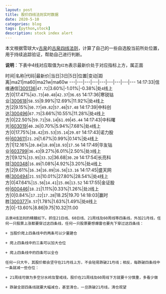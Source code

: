 ```yaml
---
layout: post
title: 股价四线法则实时数据
date: 2020-5-10
categories: blog
tags: [python,stock]
description: stock index alert
---
```



本文根据雪球大v[古泉](https://xueqiu.com/u/7148646888)的[古泉四线法则](https://xueqiu.com/7148646888/130498192)，计算了自己的一些自选股当前所处位置，用于持续追踪验证，帮助自己进行判断。

**说明**：下表中4线对应取值为`红色`表示最新价处于对应指标上方，属正面

时间|名称|代码|最新价|当日|3日|5日|位置|变动|距离|ma21|ma60|ma21w|ma60w
---|---|---|---|---|---|---|---|---
14:17:33|信维通信|[300136](https://xueqiu.com/S/SZ300136)|`47.72`|3.60%|-1.01%|-0.38%|处`4`线上方|0|17.47%|`43.73`|`40.48`|`42.37`|`36.65`
14:17:36|寒锐钴业|[300618](https://xueqiu.com/S/SZ300618)|`58.55`|9.99%|12.69%|11.92%|处`4`线上方|2|9.15%|`50.77`|`49.82`|`57.46`|`57.48`
14:17:39|中科创达|[300496](https://xueqiu.com/S/SZ300496)|`67.75`|3.66%|10.55%|11.28%|处`4`线上方|0|22.50%|`59.71`|`58.14`|`61.09`|`45.44`
14:17:43|中科曙光|[603019](https://xueqiu.com/S/SH603019)|`40.26`|0.70%|5.94%|7.68%|处`4`线上方|0|17.75%|`38.42`|`35.53`|`35.14`|`29.07`
14:17:43|诺力股份|[603611](https://xueqiu.com/S/SH603611)|`21.29`|1.67%|0.99%|0.14%|处`4`线上方|1|12.16%|`20.84`|`18.89`|`18.93`|`17.56`
14:17:49|华友钴业|[603799](https://xueqiu.com/S/SH603799)|`36.43`|9.27%|6.01%|2.50%|处`3`线上方|1|9.12%|`33.95`|`33.32`|36.68|`30.20`
14:17:54|长亮科技|[300348](https://xueqiu.com/S/SZ300348)|`16.89`|1.08%|4.92%|3.20%|处`4`线上方|2|9.61%|`16.34`|`16.09`|`16.56`|`13.16`
14:17:45|盛天网络|[300494](https://xueqiu.com/S/SZ300494)|`21.55`|10.01%|27.80%|28.54%|处`4`线上方|0|47.64%|`15.56`|`14.41`|`15.06`|`13.52`
14:17:55|金证股份|[600446](https://xueqiu.com/S/SH600446)|`18.21`|1.11%|0.33%|1.26%|处`2`线上方|0|0.84%|`17.22`|`17.28`|18.25|19.70
14:18:03|赢时胜|[300377](https://xueqiu.com/S/SZ300377)|`8.57`|1.78%|1.63%|1.49%|处`0`线上方|0|-13.60%|8.86|9.75|10.32|11.00

```
古泉4线法则的精髓如下。抓住21日线、60日线、21周线及60周线等四条线，外加21月线，任何一只股票上涨都要穿过这四条线，任何一只股票要想爆雷也要先下穿过这四条线：

+ 当股价爬上四条线中的两条可以少量建仓

+ 爬上四条线中的三条可以加大仓位

+ 爬上四条线中的四条可以全仓

任何一只大牛，其股价都会坚守在21月线上方，不会轻易跌破21月线；相反，每跌破四条线中一条就减一些仓位：

+ 21周线可做为多空分水岭及警戒线，股价在21周线及60周线下方就要十分慎重，多看少做

+ 跌破全部四条线就要大幅减仓，甚至清仓，一旦跌破21月线，清仓观望
```